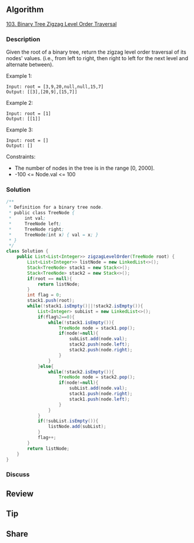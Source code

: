## Algorithm

[103. Binary Tree Zigzag Level Order Traversal](https://leetcode.com/problems/binary-tree-zigzag-level-order-traversal/)

### Description

Given the root of a binary tree, return the zigzag level order traversal of its nodes' values. (i.e., from left to right, then right to left for the next level and alternate between).

Example 1:

```
Input: root = [3,9,20,null,null,15,7]
Output: [[3],[20,9],[15,7]]
```

Example 2:

```
Input: root = [1]
Output: [[1]]
```

Example 3:

```
Input: root = []
Output: []
```

Constraints:

- The number of nodes in the tree is in the range [0, 2000].
- -100 <= Node.val <= 100

### Solution

```java
/**
 * Definition for a binary tree node.
 * public class TreeNode {
 *     int val;
 *     TreeNode left;
 *     TreeNode right;
 *     TreeNode(int x) { val = x; }
 * }
 */
class Solution {
    public List<List<Integer>> zigzagLevelOrder(TreeNode root) {
        List<List<Integer>> listNode = new LinkedList<>();
        Stack<TreeNode> stack1 = new Stack<>();
        Stack<TreeNode> stack2 = new Stack<>();
        if(root == null){
            return listNode;
        }
        int flag = 0;
        stack1.push(root);
        while(!stack1.isEmpty()||!stack2.isEmpty()){
            List<Integer> subList = new LinkedList<>();
            if(flag%2==0){
                while(!stack1.isEmpty()){
                    TreeNode node = stack1.pop();
                    if(node!=null){
                        subList.add(node.val);
                        stack2.push(node.left);
                        stack2.push(node.right);
                    }
                }
            }else{
                while(!stack2.isEmpty()){
                    TreeNode node = stack2.pop();
                    if(node!=null){
                        subList.add(node.val);
                        stack1.push(node.right);
                        stack1.push(node.left);
                    }
                }
            }
            if(!subList.isEmpty()){
                listNode.add(subList);
            }
            flag++;
        }
        return listNode;
    }
}
```

### Discuss

## Review


## Tip


## Share
